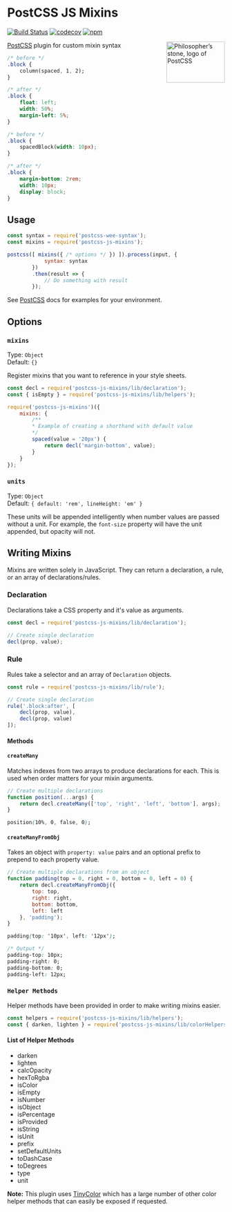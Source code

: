 # PostCSS JS Mixins

[![Build Status](https://travis-ci.org/nathanhood/postcss-js-mixins.svg?branch=master)](https://travis-ci.org/nathanhood/postcss-js-mixins)
[![codecov](https://codecov.io/gh/nathanhood/postcss-js-mixins/branch/master/graph/badge.svg)](https://codecov.io/gh/nathanhood/postcss-js-mixins)
[![npm](https://badge.fury.io/js/postcss-js-mixins.svg)](https://badge.fury.io/js/postcss-js-mixins)

<img align="right" width="135" height="95" src="http://postcss.github.io/postcss/logo-leftp.png" title="Philosopher’s stone, logo of PostCSS">

[PostCSS] plugin for custom mixin syntax

[PostCSS]: (https://github.com/postcss/postcss)

```css
/* before */
.block {
	column(spaced, 1, 2);
}

/* after */
.block {
	float: left;
	width: 50%;
	margin-left: 5%;
}

/* before */
.block {
	spacedBlock(width: 10px);
}

/* after */
.block {
	margin-bottom: 2rem;
	width: 10px;
	display: block;
}
```

## Usage

```js
const syntax = require('postcss-wee-syntax');
const mixins = require('postcss-js-mixins');

postcss([ mixins({ /* options */ }) ]).process(input, {
			syntax: syntax
		})
		.then(result => {
			// Do something with result
		});
```

See [PostCSS] docs for examples for your environment.

## Options

### `mixins`

Type: `Object`  
Default: `{}`

Register mixins that you want to reference in your style sheets. 

```js
const decl = require('postcss-js-mixins/lib/declaration');
const { isEmpty } = require('postcss-js-mixins/lib/helpers');

require('postcss-js-mixins')({
	mixins: {
		/**
		* Example of creating a shorthand with default value
		*/
		spaced(value = '20px') {
			return decl('margin-bottom', value);
		}
	}
});
```

### `units`

Type: `Object`  
Default: `{ default: 'rem', lineHeight: 'em' }`

These units will be appended intelligently when number values are passed without a unit. For example, the `font-size` property will have the unit appended, but opacity will not.

## Writing Mixins

Mixins are written solely in JavaScript. They can return a declaration, a rule, or an array of declarations/rules. 

### Declaration

Declarations take a CSS property and it's value as arguments.


```js
const decl = require('postcss-js-mixins/lib/declaration');

// Create single declaration
decl(prop, value);
```

### Rule

Rules take a selector and an array of `Declaration` objects.

```js
const rule = require('postcss-js-mixins/lib/rule');

// Create single declaration
rule('.block:after', [
	decl(prop, value),
	decl(prop, value)
]);
```

#### Methods

#### `createMany`
Matches indexes from two arrays to produce declarations for each. This is used when order matters for your mixin arguments.

```js
// Create multiple declarations
function position(...args) {
	return decl.createMany(['top', 'right', 'left', 'bottom'], args);
}
```
```css
position(10%, 0, false, 0);
```

#### `createManyFromObj`
Takes an object with `property: value` pairs and an optional prefix to prepend to each property value.

```js
// Create multiple declarations from an object
function padding(top = 0, right = 0, bottom = 0, left = 0) {
	return decl.createManyFromObj({
		top: top,
		right: right,
		bottom: bottom,
		left: left
	}, 'padding');
}
```
```css
padding(top: '10px', left: '12px');

/* Output */
padding-top: 10px;
padding-right: 0;
padding-bottom: 0;
padding-left: 12px;
```

### `Helper Methods`
Helper methods have been provided in order to make writing mixins easier.

```js
const helpers = require('postcss-js-mixins/lib/helpers');
const { darken, lighten } = require('postcss-js-mixins/lib/colorHelpers');
```

#### List of Helper Methods

- darken
- lighten
- calcOpacity
- hexToRgba
- isColor
- isEmpty
- isNumber
- isObject
- isPercentage
- isProvided
- isString
- isUnit
- prefix
- setDefaultUnits
- toDashCase
- toDegrees
- type
- unit

**Note:** This plugin uses [TinyColor](https://github.com/bgrins/TinyColor) which has a large number of other color helper methods that can easily be exposed if requested.